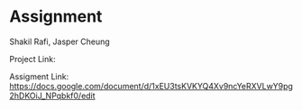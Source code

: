 # Assignment 

Shakil Rafi, Jasper Cheung

Project Link: 

Assigment Link: https://docs.google.com/document/d/1xEU3tsKVKYQ4Xv9ncYeRXVLwY9pg2hDKOiJ_NPqbkf0/edit
